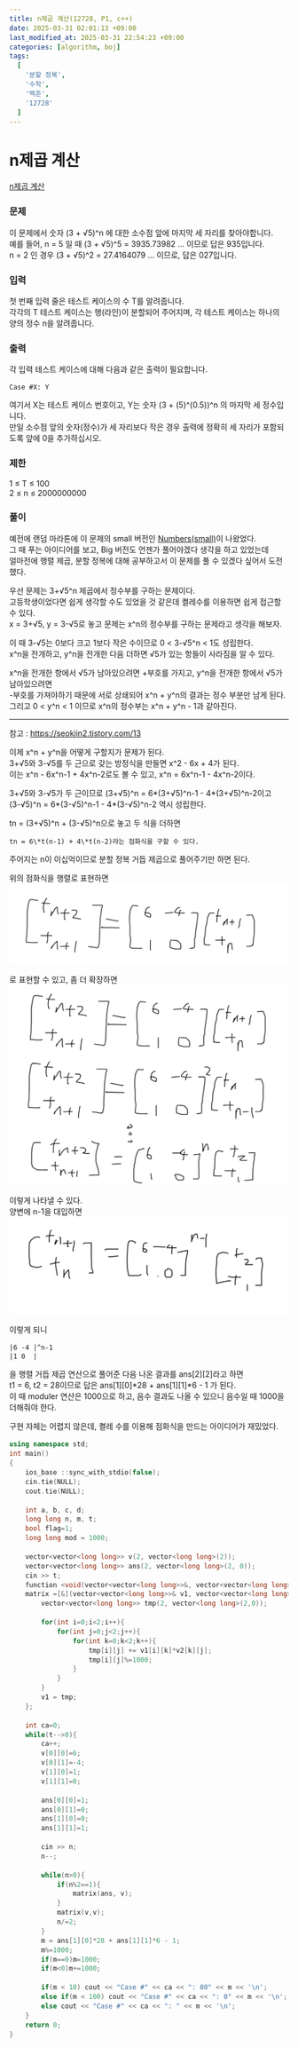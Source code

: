 ```yaml
---
title: n제곱 계산(12728, P1, c++)
date: 2025-03-31 02:01:13 +09:00
last_modified_at: 2025-03-31 22:54:23 +09:00
categories: [algorithm, boj]
tags:
  [
    '분할 정복',
    '수학',
    '백준',
    '12728'
  ]
---
```

# **n제곱 계산**

[n제곱 계산](https://www.acmicpc.net/problem/12728)

### 문제
이 문제에서 숫자 (3 + √5)^n 에 대한 소수점 앞에 마지막 세 자리를 찾아야합니다.<br>
예를 들어, n = 5 일 때 (3 + √5)^5  = 3935.73982 ... 이므로 답은 935입니다.<br>
n = 2 인 경우 (3 + √5)^2 = 27.4164079 … 이므로, 답은 027입니다.

### 입력
첫 번째 입력 줄은 테스트 케이스의 수 T를 알려줍니다.<br>
각각의 T 테스트 케이스는 행(라인)이 분할되어 주어지며, 각 테스트 케이스는 하나의 양의 정수 n을 알려줍니다.

### 출력
각 입력 테스트 케이스에 대해 다음과 같은 출력이 필요합니다.
```
Case #X: Y
```
여기서 X는 테스트 케이스 번호이고, Y는 숫자 (3 + (5)^(0.5))^n 의 마지막 세 정수입니다.<br>
만일 소수점 앞의 숫자(정수)가 세 자리보다 작은 경우 출력에 정확히 세 자리가 포함되도록 앞에 0을 추가하십시오.

### 제한
1 ≤ T ≤ 100<br>
2 ≤ n ≤ 2000000000

### 풀이
예전에 랜덤 마라톤에 이 문제의 small 버전인 [Numbers(small)](https://www.acmicpc.net/problem/12727)이 나왔었다.<br>
그 때 푸는 아이디어를 보고, Big 버전도 언젠가 풀어야겠다 생각을 하고 있었는데<br>
얼마전에 행렬 제곱, 분할 정복에 대해 공부하고서 이 문제를 풀 수 있겠다 싶어서 도전했다.<br>

우선 문제는 3+√5^n 제곱에서 정수부를 구하는 문제이다.<br>
고등학생이었다면 쉽게 생각할 수도 있었을 것 같은데 켤레수를 이용하면 쉽게 접근할 수 있다.<br>
x = 3+√5, y = 3-√5로 놓고 문제는 x^n의 정수부를 구하는 문제라고 생각을 해보자.<br>

이 때 3-√5는 0보다 크고 1보다 작은 수이므로 0 < 3-√5^n < 1도 성립한다.<br>
x^n을 전개하고, y^n을 전개한 다음 더하면 √5가 있는 항들이 사라짐을 알 수 있다.<br>

x^n을 전개한 항에서 √5가 남아있으려면 +부호를 가지고, y^n을 전개한 항에서 √5가 남아있으려면<br>
-부호를 가져야하기 때문에 서로 상쇄되어 x^n + y^n의 결과는 정수 부분만 남게 된다.<br>
그리고 0 < y^n < 1 이므로 x^n의 정수부는 x^n + y^n - 1과 같아진다.<br>

---
참고 : https://seokjin2.tistory.com/13

이제 x^n + y^n을 어떻게 구할지가 문제가 된다.<br>
3+√5와 3-√5를 두 근으로 갖는 방정식을 만들면 x^2 - 6x + 4가 된다.<br>
이는 x^n - 6x^n-1 + 4x^n-2로도 볼 수 있고, x^n = 6x^n-1 - 4x^n-2이다.<br>

3+√5와 3-√5가 두 근이므로 (3+√5)^n = 6\*(3+√5)^n-1 - 4\*(3+√5)^n-2이고<br>
(3-√5)^n = 6\*(3-√5)^n-1 - 4\*(3-√5)^n-2 역시 성립한다.<br>

tn = (3+√5)^n + (3-√5)^n으로 놓고 두 식을 더하면
```
tn = 6\*t(n-1) + 4\*t(n-2)라는 점화식을 구할 수 있다.
```
주어지는 n이 이십억이므로 분할 정복 거듭 제곱으로 풀어주기만 하면 된다.<br>

위의 점화식을 행렬로 표현하면 <br>
![image](/assets/img/algorithm/n제곱_1.PNG)

로 표현할 수 있고, 좀 더 확장하면<br>
![image](/assets/img/algorithm/n제곱_2.PNG)<br>

이렇게 나타낼 수 있다.<br>
양변에 n-1을 대입하면<br>
![image](/assets/img/algorithm/n제곱_3.PNG)<br>

이렇게 되니
```
|6 -4 |^n-1
|1 0  |
```
을 행렬 거듭 제곱 연산으로 풀어준 다음 나온 결과를 ans[2][2]라고 하면<br>
t1 = 6, t2 = 28이므로 답은 ans[1][0]\*28 + ans[1][1]\*6 - 1 가 된다.<br>
이 때 moduler 연산은 1000으로 하고, 음수 결과도 나올 수 있으니 음수일 때 1000을 더해줘야 한다.<br>

구현 자체는 어렵지 않은데, 켤레 수를 이용해 점화식을 만드는 아이디어가 재밌었다.

```c++
using namespace std;
int main()
{
    ios_base ::sync_with_stdio(false);
    cin.tie(NULL);
    cout.tie(NULL);
        
    int a, b, c, d;
    long long n, m, t;
    bool flag=1; 
    long long mod = 1000;

    vector<vector<long long>> v(2, vector<long long>(2));
    vector<vector<long long>> ans(2, vector<long long>(2, 0));
    cin >> t;
    function <void(vector<vector<long long>>&, vector<vector<long long>>&)>
    matrix =[&](vector<vector<long long>>& v1, vector<vector<long long>>& v2){
        vector<vector<long long>> tmp(2, vector<long long>(2,0));

        for(int i=0;i<2;i++){
            for(int j=0;j<2;j++){
                for(int k=0;k<2;k++){
                    tmp[i][j] += v1[i][k]*v2[k][j];
                    tmp[i][j]%=1000;
                }
            }
        }
        v1 = tmp;
    };

    int ca=0;
    while(t-->0){
        ca++;
        v[0][0]=6;
        v[0][1]=-4;
        v[1][0]=1;
        v[1][1]=0;
    
        ans[0][0]=1;
        ans[0][1]=0;
        ans[1][0]=0;
        ans[1][1]=1;

        cin >> n;
        n--;

        while(n>0){
            if(n%2==1){
                matrix(ans, v);
            }
            matrix(v,v);
            n/=2;
        }
        m = ans[1][0]*28 + ans[1][1]*6 - 1;
        m%=1000;
        if(m==0)m=1000;
        if(m<0)m+=1000;

        if(m < 10) cout << "Case #" << ca << ": 00" << m << '\n';
        else if(m < 100) cout << "Case #" << ca << ": 0" << m << '\n';
        else cout << "Case #" << ca << ": " << m << '\n';
    }
    return 0;
}
```